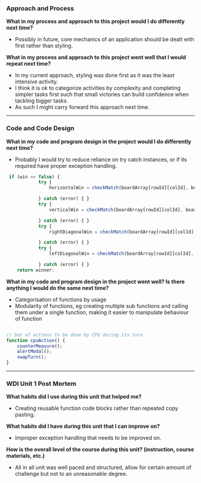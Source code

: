 ### Approach and Process
__What in my process and approach to this project would I do differently next time?__
* Possibly in future, core mechanics of an application should be dealt with first rather than styling.

__What in my process and approach to this project went well that I would repeat next time?__
* In my current approach, styling was done first as it was the least intensive activity. 
* I think it is ok to categorize activities by complexity and completing simpler tasks first such that small victories can build confidence when tackling bigger tasks.
* As such I might carry forward this approach next time.
--------------------------------------------------------------------------------------------------

### Code and Code Design
__What in my code and program design in the project would I do differently next time?__
* Probably I would try to reduce reliance on try catch instances, or if its required have proper exception handling.

```javascript
 if (win == false) {
            try {
                horizontalWin = checkMatch(boardArray[rowId][colId], boardArray[rowId][colId + 1], boardArray[rowId][colId + 2], boardArray[rowId][colId + 3]);

            } catch (error) { }
            try {
                verticalWin = checkMatch(boardArray[rowId][colId], boardArray[rowId + 1][colId], boardArray[rowId + 2][colId], boardArray[rowId + 3][colId]);

            } catch (error) { }
            try {
                rightDiagonalWin = checkMatch(boardArray[rowId][colId], boardArray[rowId + 1][colId + 1], boardArray[rowId + 2][colId + 2], boardArray[rowId + 3][colId + 3]);

            } catch (error) { }
            try {
                leftDiagonalWin = checkMatch(boardArray[rowId][colId], boardArray[rowId - 1][colId + 1], boardArray[rowId - 2][colId + 2], boardArray[rowId - 3][colId + 3]);

            } catch (error) { }
    return winner;
```
__What in my code and program design in the project went well? Is there anything I would do the same next time?__
* Categorisation of functions by usage
* Modularity of functions, eg creating multiple sub functions and calling them under a single function, making it easier to manipulate behaviour of function
```javascript

// Set of actions to be done by CPU during its turn
function cpuAction() {
    counterMeasure();
    alertModal();
    swapTurn();
}
```
--------------------------------------------------------------------------------------------------

### WDI Unit 1 Post Mortem

__What habits did I use during this unit that helped me?__
* Creating reusable function code blocks rather than repeated copy pasting.

__What habits did I have during this unit that I can improve on?__
* Improper exception handling that needs to be improved on.

__How is the overall level of the course during this unit? (instruction, course materials, etc.)__
* All in all unit was well paced and structured, allow for certain amount of challenge but not to an unreasonable degree.
